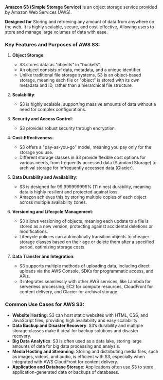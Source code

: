 **Amazon S3 (Simple Storage Service)** is an object storage service provided by Amazon Web Services (AWS).

**Designed for** 
	Storing and retrieving any amount of data from anywhere on the web. 
	It is highly scalable, secure, and cost-effective, 
	Allowing users to store and manage large volumes of data with ease.

### Key Features and Purposes of AWS S3:
1. **Object Storage**:
   - S3 stores data as "objects" in "buckets".
   - An object consists of data, metadata, and a unique identifier.
   - Unlike traditional file storage systems, S3 is an object-based storage, meaning each file or "object" is stored with its own metadata and ID, rather than a hierarchical file structure.

2. **Scalability**:
   - S3 is highly scalable, supporting massive amounts of data without a need for complex configurations.

3. **Security and Access Control**:
   - S3 provides robust security through encryption.

4. **Cost-Effectiveness**:
   - S3 offers a "pay-as-you-go" model, meaning you pay only for the storage you use.
   - Different storage classes in S3 provide flexible cost options for various needs, from frequently accessed data (Standard Storage) to archival storage for infrequently accessed data (Glacier).

5. **Data Durability and Availability**:
   - S3 is designed for 99.999999999% (11 nines) durability, meaning data is highly resilient and protected against loss.
   - Amazon achieves this by storing multiple copies of each object across multiple availability zones.

6. **Versioning and Lifecycle Management**:
   - S3 allows versioning of objects, meaning each update to a file is stored as a new version, protecting against accidental deletions or modifications.
   - Lifecycle policies can automatically transition objects to cheaper storage classes based on their age or delete them after a specified period, optimizing storage costs.

7. **Data Transfer and Integration**:
   - S3 supports multiple methods of uploading data, including direct uploads via the AWS Console, SDKs for programmatic access, and APIs.
   - It integrates seamlessly with other AWS services, like Lambda for serverless processing, EC2 for compute resources, CloudFront for content delivery, and Glacier for archival storage.

### Common Use Cases for AWS S3:

- **Website Hosting**: S3 can host static websites with HTML, CSS, and JavaScript files, providing high availability and easy scalability.
- **Data Backup and Disaster Recovery**: S3’s durability and multiple storage classes make it ideal for backup solutions and disaster recovery.
- **Big Data Analytics**: S3 is often used as a data lake, storing large amounts of data for big data processing and analysis.
- **Media Hosting and Streaming**: Storing and distributing media files, such as images, videos, and audio, is efficient with S3, especially when integrated with AWS CloudFront for content delivery.
- **Application and Database Storage**: Applications often use S3 to store application-generated data or backups of databases.